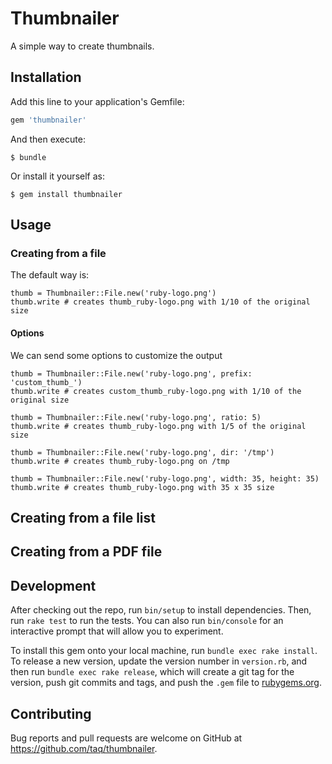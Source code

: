 # Thumbnailer

A simple way to create thumbnails.

## Installation

Add this line to your application's Gemfile:

```ruby
gem 'thumbnailer'
```

And then execute:

    $ bundle

Or install it yourself as:

    $ gem install thumbnailer

## Usage

### Creating from a file

The default way is:

```
thumb = Thumbnailer::File.new('ruby-logo.png')
thumb.write # creates thumb_ruby-logo.png with 1/10 of the original size
```

#### Options

We can send some options to customize the output

```
thumb = Thumbnailer::File.new('ruby-logo.png', prefix: 'custom_thumb_')
thumb.write # creates custom_thumb_ruby-logo.png with 1/10 of the original size

thumb = Thumbnailer::File.new('ruby-logo.png', ratio: 5)
thumb.write # creates thumb_ruby-logo.png with 1/5 of the original size

thumb = Thumbnailer::File.new('ruby-logo.png', dir: '/tmp')
thumb.write # creates thumb_ruby-logo.png on /tmp

thumb = Thumbnailer::File.new('ruby-logo.png', width: 35, height: 35)
thumb.write # creates thumb_ruby-logo.png with 35 x 35 size
```

## Creating from a file list

## Creating from a PDF file

## Development

After checking out the repo, run `bin/setup` to install dependencies. Then, run
`rake test` to run the tests. You can also run `bin/console` for an interactive
prompt that will allow you to experiment.

To install this gem onto your local machine, run `bundle exec rake install`. To
release a new version, update the version number in `version.rb`, and then run
`bundle exec rake release`, which will create a git tag for the version, push
git commits and tags, and push the `.gem` file to
[rubygems.org](https://rubygems.org).

## Contributing

Bug reports and pull requests are welcome on GitHub at
https://github.com/taq/thumbnailer.
